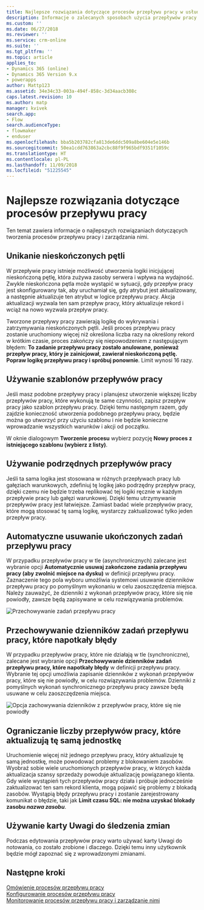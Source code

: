 ```yaml
---
title: Najlepsze rozwiązania dotyczące procesów przepływu pracy w usłudze PowerApps | MicrosoftDocs
description: Informacje o zalecanych sposobach użycia przepływów pracy
ms.custom: ''
ms.date: 06/27/2018
ms.reviewer: ''
ms.service: crm-online
ms.suite: ''
ms.tgt_pltfrm: ''
ms.topic: article
applies_to:
- Dynamics 365 (online)
- Dynamics 365 Version 9.x
- powerapps
author: Mattp123
ms.assetid: 34e34c33-003a-494f-858c-3d34aacb308c
caps.latest.revision: 10
ms.author: matp
manager: kvivek
search.app:
- Flow
search.audienceType:
- flowmaker
- enduser
ms.openlocfilehash: bba5b203782cfa813de6ddc509a8be604e5e146b
ms.sourcegitcommit: 50ea1cdd763863a2cbc88f9f965bdf9351f1059c
ms.translationtype: HT
ms.contentlocale: pl-PL
ms.lasthandoff: 11/09/2018
ms.locfileid: "51225545"
---
```

# <a name="best-practices-for-workflow-processes"></a>Najlepsze rozwiązania dotyczące procesów przepływu pracy

Ten temat zawiera informacje o najlepszych rozwiązaniach dotyczących tworzenia procesów przepływu pracy i zarządzania nimi.  
  
<a name="BKMK_AvoidInfiniteLoops"></a>   
## <a name="avoid-infinite-loops"></a>Unikanie nieskończonych pętli  
 W przepływie pracy istnieje możliwość utworzenia logiki inicjującej nieskończoną pętlę, która zużywa zasoby serwera i wpływa na wydajność. Zwykle nieskończona pętla może wystąpić w sytuacji, gdy przepływ pracy jest skonfigurowany tak, aby uruchamiał się, gdy atrybut jest aktualizowany, a następnie aktualizuje ten atrybut w logice przepływu pracy. Akcja aktualizacji wyzwala ten sam przepływ pracy, który aktualizuje rekord i wciąż na nowo wyzwala przepływ pracy.  
  
 Tworzone przepływy pracy zawierają logikę do wykrywania i zatrzymywania nieskończonych pętli. Jeśli proces przepływu pracy zostanie uruchomiony więcej niż określona liczba razy na określony rekord w krótkim czasie, proces zakończy się niepowodzeniem z następującym błędem: **To zadanie przepływu pracy zostało anulowane, ponieważ przepływ pracy, który je zainicjował, zawierał nieskończoną pętlę. Popraw logikę przepływu pracy i spróbuj ponownie**. Limit wynosi 16 razy.  
  
<a name="BKMK_UseWorkflowTemplates"></a>   
## <a name="use-workflow-templates"></a>Używanie szablonów przepływów pracy  
 Jeśli masz podobne przepływy pracy i planujesz utworzenie większej liczby przepływów pracy, które wykonują te same czynności, zapisz przepływ pracy jako szablon przepływu pracy. Dzięki temu następnym razem, gdy zajdzie konieczność utworzenia podobnego przepływu pracy, będzie można go utworzyć przy użyciu szablonu i nie będzie konieczne wprowadzanie wszystkich warunków i akcji od początku.  
  
 W oknie dialogowym **Tworzenie procesu** wybierz pozycję **Nowy proces z istniejącego szablonu (wybierz z listy)**.  
  
<a name="BKMK_UseChildWorkflows"></a>   
## <a name="use-child-workflows"></a>Używanie podrzędnych przepływów pracy  
 Jeśli ta sama logika jest stosowana w różnych przepływach pracy lub gałęziach warunkowych, zdefiniuj tę logikę jako podrzędny przepływ pracy, dzięki czemu nie będzie trzeba replikować tej logiki ręcznie w każdym przepływie pracy lub gałęzi warunkowej. Dzięki temu utrzymywanie przepływów pracy jest łatwiejsze. Zamiast badać wiele przepływów pracy, które mogą stosować tę samą logikę, wystarczy zaktualizować tylko jeden przepływ pracy.  
  
## <a name="automatically-delete-completed-workflow-jobs"></a>Automatyczne usuwanie ukończonych zadań przepływu pracy
W przypadku przepływów pracy w tle (asynchronicznych) zalecane jest wybranie opcji **Automatycznie usuwaj zakończone zadania przepływu pracy (aby zwolnić miejsce na dysku)** w definicji przepływu pracy. Zaznaczenie tego pola wyboru umożliwia systemowi usuwanie dzienników przepływu pracy po pomyślnym wykonaniu w celu zaoszczędzenia miejsca. Należy zauważyć, że dzienniki z wykonań przepływów pracy, które się nie powiodły, zawsze będą zapisywane w celu rozwiązywania problemów.  

![Przechowywanie zadań przepływu pracy](media/workflow-job-retention.png)

<a name="BKMK_AutoDeleteCompletedWorkflowJobs"></a>   
## <a name="keep-logs-for-workflow-jobs-that-encountered-errors"></a>Przechowywanie dzienników zadań przepływu pracy, które napotkały błędy  
W przypadku przepływów pracy, które nie działają w tle (synchroniczne), zalecane jest wybranie opcji **Przechowywanie dzienników zadań przepływu pracy, które napotkały błędy** w definicji przepływu pracy. Wybranie tej opcji umożliwia zapisanie dzienników z wykonań przepływów pracy, które się nie powiodły, w celu rozwiązywania problemów. Dzienniki z pomyślnych wykonań synchronicznego przepływu pracy zawsze będą usuwane w celu zaoszczędzenia miejsca.   

![Opcja zachowywania dzienników z przepływów pracy, które się nie powiodły](media/keep-logs-for-workflows.png)

## <a name="limit-the-number-of-workflows-that-update-the-same-entity"></a>Ograniczanie liczby przepływów pracy, które aktualizują tę samą jednostkę
Uruchomienie więcej niż jednego przepływu pracy, który aktualizuje tę samą jednostkę, może powodować problemy z blokowaniem zasobów. Wyobraź sobie wiele uruchomionych przepływów pracy, w których każda aktualizacja szansy sprzedaży powoduje aktualizację powiązanego klienta. Gdy wiele wystąpień tych przepływów pracy działa i próbuje jednocześnie zaktualizować ten sam rekord klienta, mogą pojawić się problemy z blokadą zasobów. Wystąpią błędy przepływu pracy i zostanie zarejestrowany komunikat o błędzie, taki jak **Limit czasu SQL: nie można uzyskać blokady zasobu _nazwa zasobu_**. 

  
<a name="BKMK_DocumentChangesUsingNotes"></a>   
## <a name="use-notes-to-keep-track-of-changes"></a>Używanie karty Uwagi do śledzenia zmian  
 Podczas edytowania przepływów pracy warto używać karty Uwagi do notowania, co zostało zrobione i dlaczego. Dzięki temu inny użytkownik będzie mógł zapoznać się z wprowadzonymi zmianami.  
  
## <a name="next-steps"></a>Następne kroki  
 [Omówienie procesów przepływu pracy](workflow-processes.md)   
 [Konfigurowanie procesów przepływu pracy](configure-workflow-steps.md)   
 [Monitorowanie procesów przepływu pracy i zarządzanie nimi](monitor-manage-processes.md)
   
